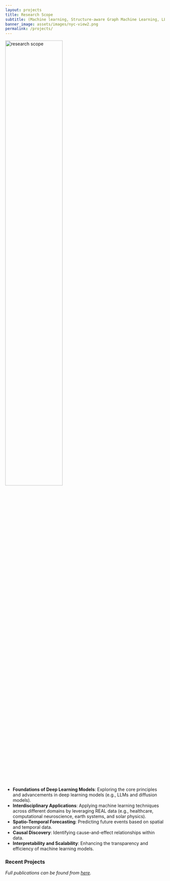 ```yaml
---
layout: projects
title: Research Scope
subtitle: (Machine learning, Structure-aware Graph Machine Learning, LLMs)
banner_image: assets/images/nyc-view2.png
permalink: /projects/
---
```


<!-- Content here will be updated soon -->
<!-- **Research Interests**: -->

<img src="{{ '/assets/images/research_scope_3.png' | relative_url }}" alt="research scope" width="60%">

- **Foundations of Deep Learning Models**: Exploring the core principles and advancements in deep learning models (e.g., LLMs and diffusion models).
- **Interdisciplinary Applications**: Applying machine learning techniques across different domains by leveraging REAL data (e.g., healthcare, computational neuroscience, earth systems, and solar physics).
- **Spatio-Temporal Forecasting**: Predicting future events based on spatial and temporal data.
- **Causal Discovery**: Identifying cause-and-effect relationships within data.
- **Interpretability and Scalability**: Enhancing the transparency and efficiency of machine learning models.

<!-- <span style="font-size: 1.5em;">
    **<b> >> Recent publications can be found from [here](https://scholar.google.com/citations?user=Ok1giekAAAAJ&hl=en).</b>**
</span> -->

### Recent Projects 
*Full publications can be found from [here](https://scholar.google.com/citations?user=Ok1giekAAAAJ&hl=en).*
